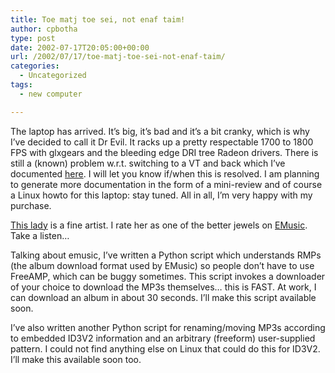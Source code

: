 ```yaml
---
title: Toe matj toe sei, not enaf taim!
author: cpbotha
type: post
date: 2002-07-17T20:05:00+00:00
url: /2002/07/17/toe-matj-toe-sei-not-enaf-taim/
categories:
  - Uncategorized
tags:
  - new computer

---
```

The laptop has arrived. It’s big, it’s bad and it’s a bit cranky, which is why I’ve decided to call it Dr Evil. It racks up a pretty respectable 1700 to 1800 FPS with glxgears and the bleeding edge DRI tree Radeon drivers. There is still a (known) problem w.r.t. switching to a VT and back which I’ve documented [here][1]. I will let you know if/when this is resolved. I am planning to generate more documentation in the form of a mini-review and of course a Linux howto for this laptop: stay tuned. All in all, I’m very happy with my purchase.

[This lady][2] is a fine artist. I rate her as one of the better jewels on [EMusic][3]. Take a listen…

Talking about emusic, I’ve written a Python script which understands RMPs (the album download format used by EMusic) so people don’t have to use FreeAMP, which can be buggy sometimes. This script invokes a downloader of your choice to download the MP3s themselves… this is FAST. At work, I can download an album in about 30 seconds. I’ll make this script available soon.

I’ve also written another Python script for renaming/moving MP3s according to embedded ID3V2 information and an arbitrary (freeform) user-supplied pattern. I could not find anything else on Linux that could do this for ID3V2. I’ll make this available soon too.

 [1]: http://sourceforge.net/mailarchive/forum.php?thread_id=897494&forum_id=7177
 [2]: http://www.emusic.com/artist/10562/10562043.html
 [3]: http://www.emusic.com/
